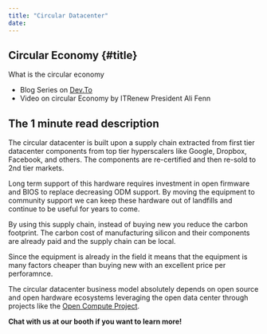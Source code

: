```yaml
---
title: "Circular Datacenter"
date: 
---
```


## Circular Economy {#title}

What is the circular economy


* Blog Series on [Dev.To](https://dev.to/sesame_engineering/let-s-talk-about-the-circular-data-center-2b63)
* Video on circular Economy by ITRenew President Ali Fenn

## The 1 minute read description

The circular datacenter is built upon a supply chain extracted
from first tier datacenter components from top tier hyperscalers
like Google, Dropbox, Facebook, and others. The components are
re-certified and then re-sold to 2nd tier markets.

Long term support of this hardware requires investment in open firmware and BIOS to replace decreasing
ODM support. By moving the equipment to community support we can keep these hardware out of landfills
and continue to be useful for years to come.

By using this supply chain, instead of buying new you reduce the
carbon footprint. The carbon cost of manufacturing silicon and
their components are already paid and the supply chain can be local.

Since the equipment is already in the field it means that the
equipment is many factors cheaper than buying new with an excellent
price per perforamnce.

The circular datacenter business model absolutely depends on open source and open hardware ecosystems leveraging the open data center through projects like the [Open Compute Project](https://opencompute.org/).

**Chat with us at our booth if you want to learn more!**
